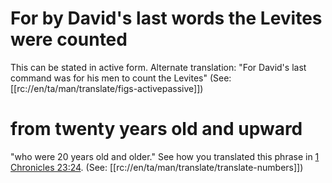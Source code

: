 # For by David's last words the Levites were counted

This can be stated in active form. Alternate translation: "For David's last command was for his men to count the Levites" (See: [[rc://en/ta/man/translate/figs-activepassive]])

# from twenty years old and upward

"who were 20 years old and older." See how you translated this phrase in [1 Chronicles 23:24](./24.md). (See: [[rc://en/ta/man/translate/translate-numbers]])

